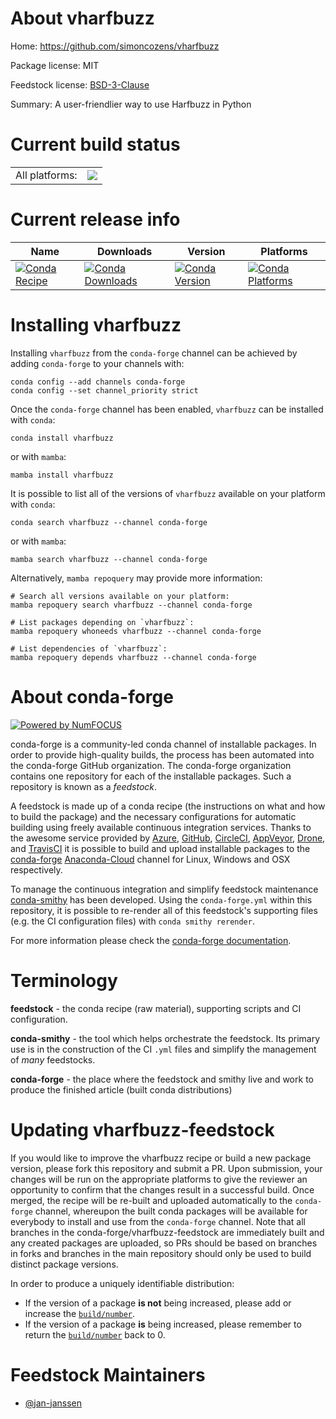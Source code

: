About vharfbuzz
===============

Home: https://github.com/simoncozens/vharfbuzz

Package license: MIT

Feedstock license: [BSD-3-Clause](https://github.com/conda-forge/vharfbuzz-feedstock/blob/main/LICENSE.txt)

Summary: A user-friendlier way to use Harfbuzz in Python

Current build status
====================


<table><tr><td>All platforms:</td>
    <td>
      <a href="https://dev.azure.com/conda-forge/feedstock-builds/_build/latest?definitionId=16971&branchName=main">
        <img src="https://dev.azure.com/conda-forge/feedstock-builds/_apis/build/status/vharfbuzz-feedstock?branchName=main">
      </a>
    </td>
  </tr>
</table>

Current release info
====================

| Name | Downloads | Version | Platforms |
| --- | --- | --- | --- |
| [![Conda Recipe](https://img.shields.io/badge/recipe-vharfbuzz-green.svg)](https://anaconda.org/conda-forge/vharfbuzz) | [![Conda Downloads](https://img.shields.io/conda/dn/conda-forge/vharfbuzz.svg)](https://anaconda.org/conda-forge/vharfbuzz) | [![Conda Version](https://img.shields.io/conda/vn/conda-forge/vharfbuzz.svg)](https://anaconda.org/conda-forge/vharfbuzz) | [![Conda Platforms](https://img.shields.io/conda/pn/conda-forge/vharfbuzz.svg)](https://anaconda.org/conda-forge/vharfbuzz) |

Installing vharfbuzz
====================

Installing `vharfbuzz` from the `conda-forge` channel can be achieved by adding `conda-forge` to your channels with:

```
conda config --add channels conda-forge
conda config --set channel_priority strict
```

Once the `conda-forge` channel has been enabled, `vharfbuzz` can be installed with `conda`:

```
conda install vharfbuzz
```

or with `mamba`:

```
mamba install vharfbuzz
```

It is possible to list all of the versions of `vharfbuzz` available on your platform with `conda`:

```
conda search vharfbuzz --channel conda-forge
```

or with `mamba`:

```
mamba search vharfbuzz --channel conda-forge
```

Alternatively, `mamba repoquery` may provide more information:

```
# Search all versions available on your platform:
mamba repoquery search vharfbuzz --channel conda-forge

# List packages depending on `vharfbuzz`:
mamba repoquery whoneeds vharfbuzz --channel conda-forge

# List dependencies of `vharfbuzz`:
mamba repoquery depends vharfbuzz --channel conda-forge
```


About conda-forge
=================

[![Powered by
NumFOCUS](https://img.shields.io/badge/powered%20by-NumFOCUS-orange.svg?style=flat&colorA=E1523D&colorB=007D8A)](https://numfocus.org)

conda-forge is a community-led conda channel of installable packages.
In order to provide high-quality builds, the process has been automated into the
conda-forge GitHub organization. The conda-forge organization contains one repository
for each of the installable packages. Such a repository is known as a *feedstock*.

A feedstock is made up of a conda recipe (the instructions on what and how to build
the package) and the necessary configurations for automatic building using freely
available continuous integration services. Thanks to the awesome service provided by
[Azure](https://azure.microsoft.com/en-us/services/devops/), [GitHub](https://github.com/),
[CircleCI](https://circleci.com/), [AppVeyor](https://www.appveyor.com/),
[Drone](https://cloud.drone.io/welcome), and [TravisCI](https://travis-ci.com/)
it is possible to build and upload installable packages to the
[conda-forge](https://anaconda.org/conda-forge) [Anaconda-Cloud](https://anaconda.org/)
channel for Linux, Windows and OSX respectively.

To manage the continuous integration and simplify feedstock maintenance
[conda-smithy](https://github.com/conda-forge/conda-smithy) has been developed.
Using the ``conda-forge.yml`` within this repository, it is possible to re-render all of
this feedstock's supporting files (e.g. the CI configuration files) with ``conda smithy rerender``.

For more information please check the [conda-forge documentation](https://conda-forge.org/docs/).

Terminology
===========

**feedstock** - the conda recipe (raw material), supporting scripts and CI configuration.

**conda-smithy** - the tool which helps orchestrate the feedstock.
                   Its primary use is in the construction of the CI ``.yml`` files
                   and simplify the management of *many* feedstocks.

**conda-forge** - the place where the feedstock and smithy live and work to
                  produce the finished article (built conda distributions)


Updating vharfbuzz-feedstock
============================

If you would like to improve the vharfbuzz recipe or build a new
package version, please fork this repository and submit a PR. Upon submission,
your changes will be run on the appropriate platforms to give the reviewer an
opportunity to confirm that the changes result in a successful build. Once
merged, the recipe will be re-built and uploaded automatically to the
`conda-forge` channel, whereupon the built conda packages will be available for
everybody to install and use from the `conda-forge` channel.
Note that all branches in the conda-forge/vharfbuzz-feedstock are
immediately built and any created packages are uploaded, so PRs should be based
on branches in forks and branches in the main repository should only be used to
build distinct package versions.

In order to produce a uniquely identifiable distribution:
 * If the version of a package **is not** being increased, please add or increase
   the [``build/number``](https://docs.conda.io/projects/conda-build/en/latest/resources/define-metadata.html#build-number-and-string).
 * If the version of a package **is** being increased, please remember to return
   the [``build/number``](https://docs.conda.io/projects/conda-build/en/latest/resources/define-metadata.html#build-number-and-string)
   back to 0.

Feedstock Maintainers
=====================

* [@jan-janssen](https://github.com/jan-janssen/)

